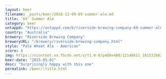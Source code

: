 ```yaml
---
layout: beer
filename: _posts/beer/2016-11-09-69-summer-ale.md
title: ’69’ Summer Ale
category: beer
untappd: "https://untappd.com/b/riverside-brewing-company-69-summer-ale/165274"
country: "Australia"
brewery: "Riverside Brewing Company"
breweryURL: "/brewery/riverside-brewing-company.html"
style: "Pale Wheat Ale - American"
score: 8
img: https://scontent.xx.fbcdn.net/v/t1.0-0/p480x480/11148611_10153268294718745_4388827143167133097_n.jpg?oh=bc6bd35f0551c320d854068f0a074541&oe=59A4F7A9
beer-date: "2015-05-01"
desc: "Surprisingly happy with this one"
permalink: /beer/:title.html
---
```


